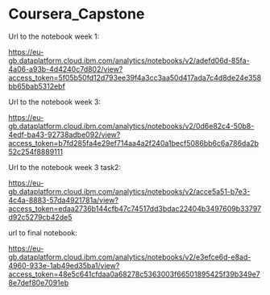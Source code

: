 # Coursera_Capstone

Url to the notebook week 1:

https://eu-gb.dataplatform.cloud.ibm.com/analytics/notebooks/v2/adefd06d-85fa-4a06-a93b-4d4240c7d802/view?access_token=5f05b50fd12d793ee39f4a3cc3aa50d417ada7c4d8de24e358bb65bab5312ebf



Url to the notebook week 3: 

https://eu-gb.dataplatform.cloud.ibm.com/analytics/notebooks/v2/0d6e82c4-50b8-4edf-ba43-92738adbe092/view?access_token=b7fd285fa4e29ef714aa4a2f240a1becf5086bb6c6a786da2b52c254f8889111

Url to the notebook week 3 task2:

https://eu-gb.dataplatform.cloud.ibm.com/analytics/notebooks/v2/acce5a51-b7e3-4c4a-8883-57da4921781a/view?access_token=edaa2736b144cfb47c74517dd3bdac22404b3497609b33797d92c5279cb42de5


url to final notebook: 

https://eu-gb.dataplatform.cloud.ibm.com/analytics/notebooks/v2/e3efce6d-e8ad-4960-933e-1ab49ed35ba1/view?access_token=48e5c641cfdaa0a68278c5363003f66501895425f39b349e78e7def80e7091eb
